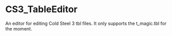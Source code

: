 # CS3_TableEditor
An editor for editing Cold Steel 3 tbl files. It only supports the t_magic.tbl for the moment.
